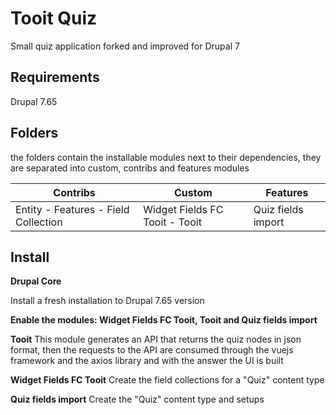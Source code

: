# **Tooit Quiz**
Small quiz application forked and improved for Drupal 7

## Requirements

Drupal 7.65

## Folders

the folders contain the installable modules next to their dependencies, they are separated into custom, contribs and features modules



|      Contribs          |Custom|Features| 
|----------------|-------------------------------|-----------------------------|
|Entity - Features - Field Collection| Widget Fields FC Tooit - Tooit         |Quiz fields import            |




## Install

**Drupal Core**

Install a fresh installation to Drupal 7.65 version


**Enable the modules: Widget Fields FC Tooit, Tooit	 and Quiz fields import**

**Tooit**
This module generates an API that returns the quiz nodes in json format, then the requests to the API are consumed through the vuejs framework and the axios library and with the answer the UI is built

**Widget Fields FC Tooit**
Create the field collections for a "Quiz" content type

**Quiz fields import**
Create the "Quiz" content type and setups

